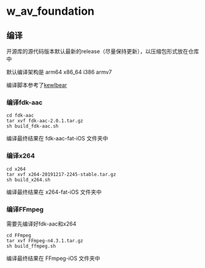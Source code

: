 # w_av_foundation

## 编译

开源库的源代码版本默认最新的release（尽量保持更新），以压缩包形式放在仓库中

默认编译架构是 arm64 x86_64 i386 armv7

编译脚本参考了[kewlbear](https://github.com/kewlbear)

### 编译fdk-aac

```
cd fdk-aac
tar xvf fdk-aac-2.0.1.tar.gz
sh build_fdk-aac.sh
```

编译最终结果在 fdk-aac-fat-iOS 文件夹中

### 编译x264

```
cd x264
tar xvf x264-20191217-2245-stable.tar.gz
sh build_x264.sh
```

编译最终结果在 x264-fat-iOS 文件夹中

### 编译FFmpeg

需要先编译好fdk-aac和x264

```
cd FFmpeg
tar xvf FFmpeg-n4.3.1.tar.gz
sh build_ffmpeg.sh
```

编译最终结果在 FFmpeg-iOS 文件夹中

